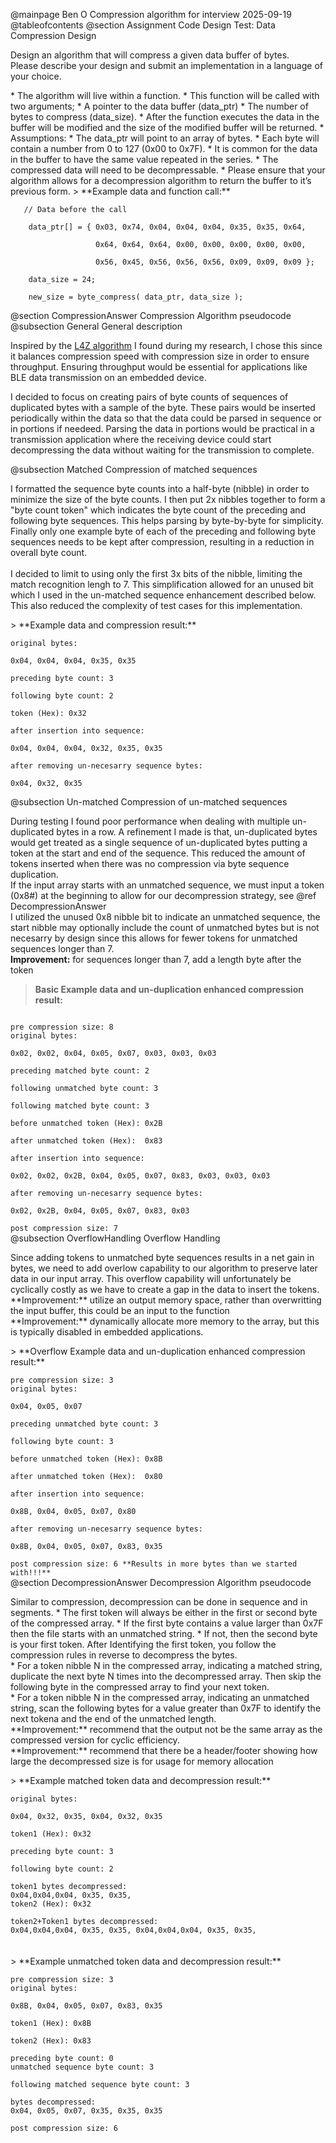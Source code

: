 @mainpage Ben O Compression algorithm for interview 2025-09-19
@tableofcontents
@section Assignment Code Design Test: Data Compression Design
<p>
Design an algorithm that will compress a given data buffer of bytes. 
<br>Please describe your design and submit an implementation in a language of your choice.
</p>
 *  The algorithm will live within a function.
 *  This function will be called with two arguments;
    *   A pointer to the data buffer (data_ptr)
    *   The number of bytes to compress (data_size).
 * After the function executes the data in the buffer will be modified and the size of the modified buffer will be returned.
 * Assumptions:
    *  The data_ptr will point to an array of bytes.
    *   Each byte will contain a number from 0 to 127 (0x00 to 0x7F).
    *   It is common for the data in the buffer to have the same value repeated in the series.
    *   The compressed data will need to be decompressable.
    *   Please ensure that your algorithm allows for a decompression algorithm to return the buffer to it’s previous form.
> **Example data and function call:**<br>
<code>
   // Data before the call<br>
    data_ptr[] = { 0x03, 0x74, 0x04, 0x04, 0x04, 0x35, 0x35, 0x64,<br>
    &nbsp;&nbsp;&nbsp;&nbsp;&nbsp;&nbsp;&nbsp;&nbsp;&nbsp;&nbsp;&nbsp;&nbsp;&nbsp;&nbsp;&nbsp;0x64, 0x64, 0x64, 0x00, 0x00, 0x00, 0x00, 0x00,<br>
    &nbsp;&nbsp;&nbsp;&nbsp;&nbsp;&nbsp;&nbsp;&nbsp;&nbsp;&nbsp;&nbsp;&nbsp;&nbsp;&nbsp;&nbsp;0x56, 0x45, 0x56, 0x56, 0x56, 0x09, 0x09, 0x09 };<br>
    data_size = 24;<br>
    new_size = byte_compress( data_ptr, data_size );<br>
</code>
 @section CompressionAnswer Compression Algorithm pseudocode
 @subsection General General description
 <p>
Inspired by the <a href="https://lz4.org/" target="_blank">L4Z algorithm</a> I found during my research, I chose this since it balances compression speed with compression size in order to ensure throughput. Ensuring throughput would be essential for applications like BLE data transmission on an embedded device.<br>
 </p>
 <p>
 I decided to focus on creating pairs of byte counts of sequences of duplicated bytes with a sample of the byte. These pairs would be inserted periodically within the data so that the data could be parsed in sequence or in portions if needeed. Parsing the data in portions would be practical in a transmission application where the receiving device could start decompressing the data without waiting for the transmission to complete.<br>
 </p>
@subsection Matched Compression of matched sequences
<p>
I formatted the sequence byte counts into a half-byte (nibble) in order to minimize the size of the byte counts. I then put 2x nibbles together to form a "byte count token" which indicates the byte count of the preceding and following byte sequences. This helps parsing by byte-by-byte for simplicity. Finally only one example byte of each of the preceding and following byte sequences needs to be kept after compression, resulting in a reduction in overall byte count.<br>
<br>
I decided to limit to using only the first 3x bits of the nibble, limiting the match recognition lengh to 7. This simplification allowed for an unused bit which I used in the un-matched sequence enhancement described below. This also reduced the complexity of test cases for this implementation.
</p>
> **Example data and compression result:**<br>
<code>
original bytes:<br>
0x04, 0x04, 0x04, 0x35, 0x35<br>
preceding byte count: 3<br>
following byte count: 2<br>
token (Hex): 0x32<br>
after insertion into sequence:<br>
0x04, 0x04, 0x04, 0x32, 0x35, 0x35<br>
after removing un-necesarry sequence bytes:<br>
0x04, 0x32, 0x35<br>
</code>
@subsection Un-matched Compression of un-matched sequences

During testing I found poor performance when dealing with multiple un-duplicated bytes in a row. A refinement I made is that, un-duplicated bytes would get treated as a single sequence of un-duplicated bytes putting a token at the start and end of the sequence. This reduced the amount of tokens inserted when there was no compression via byte sequence duplication.<br>
If the input array starts with an unmatched sequence, we must input a token (0x8#) at the beginning to allow for our decompression strategy, see @ref DecompressionAnswer
<br>I utilized the unused 0x8 nibble bit to indicate an unmatched sequence, the start nibble may optionally include the count of unmatched bytes but is not necesarry by design since this allows for fewer tokens for unmatched sequences longer than 7.<br>
**Improvement:** for sequences longer than 7, add a length byte after the token<br>
> **Basic Example data and un-duplication enhanced compression result:**<br>
<code>
pre compression size: 8
original bytes:<br>
0x02, 0x02, 0x04, 0x05, 0x07, 0x03, 0x03, 0x03<br>
preceding matched byte count: 2<br>
following unmatched byte count: 3<br>
following matched byte count: 3<br>
before unmatched token (Hex): 0x2B<br>
after unmatched token (Hex):  0x83<br>
after insertion into sequence:<br>
0x02, 0x02, 0x2B, 0x04, 0x05, 0x07, 0x83, 0x03, 0x03, 0x03<br>
after removing un-necesarry sequence bytes:<br>
0x02, 0x2B, 0x04, 0x05, 0x07, 0x83, 0x03 <br>
post compression size: 7
</code>
@subsection OverflowHandling Overflow Handling
<p>
Since adding tokens to unmatched byte sequences results in a net gain in bytes, we need to add overlow capability to our algorithm to preserve later data in our input array. This overflow capability will unfortunately be cyclically costly as we have to create a gap in the data to insert the tokens.<br>
**Improvement:** utilize an output memory space, rather than overwritting the input buffer, this could be an input to the function<br>
**Improvement:** dynamically allocate more memory to the array, but this is typically disabled in embedded applications.<br>
</p>
> **Overflow Example data and un-duplication enhanced compression result:**<br>
<code>
pre compression size: 3
original bytes:<br>
0x04, 0x05, 0x07<br>
preceding unmatched byte count: 3<br>
following byte count: 3<br>
before unmatched token (Hex): 0x8B<br>
after unmatched token (Hex):  0x80<br>
after insertion into sequence:<br>
0x8B, 0x04, 0x05, 0x07, 0x80<br>
after removing un-necesarry sequence bytes:<br>
0x8B, 0x04, 0x05, 0x07, 0x83, 0x35<br>
post compression size: 6 **Results in more bytes than we started with!!!**
</code>
@section DecompressionAnswer Decompression Algorithm pseudocode
<p>
Similar to compression, decompression can be done in sequence and in segments.
  * The first token will always be either in the first or second byte of the compressed array. 
        * If the first byte contains a value larger than 0x7F then the file starts with an unmatched string. 
        * If not, then the second byte is your first token. 
After Identifying the first token, you follow the compression rules in reverse to decompress the bytes. <br>
  * For a token nibble N in the compressed array, indicating a matched string, duplicate the next byte N times into the decompressed array. Then skip the following byte in the compressed array to find your next token.<br>
  * For a token nibble N in the compressed array, indicating an unmatched string, scan the following bytes for a value greater than 0x7F to identify the next tokena and the end of the unmatched length.<br>
**Improvement:** recommend that the output not be the same array as the compressed version for cyclic efficiency.<br>
**Improvement:** recommend that there be a header/footer showing how large the decompressed size is for usage for memory allocation<br>
</p>
> **Example matched token data and decompression result:**<br>
<code>
original bytes:<br>
0x04, 0x32, 0x35, 0x04, 0x32, 0x35<br>
token1 (Hex): 0x32<br>
preceding byte count: 3<br>
following byte count: 2<br>
token1 bytes decompressed:
0x04,0x04,0x04, 0x35, 0x35,
token2 (Hex): 0x32<br>
token2+Token1 bytes decompressed:
0x04,0x04,0x04, 0x35, 0x35, 0x04,0x04,0x04, 0x35, 0x35,
</code>
<br>
<br>
> **Example unmatched token data and decompression result:**<br>
<code>
pre compression size: 3
original bytes:<br>
0x8B, 0x04, 0x05, 0x07, 0x83, 0x35<br>
token1 (Hex): 0x8B<br>
token2 (Hex): 0x83<br>
preceding byte count: 0
unmatched sequence byte count: 3<br>
following matched sequence byte count: 3<br>
bytes decompressed:
0x04, 0x05, 0x07, 0x35, 0x35, 0x35<br>
post compression size: 6
</code>